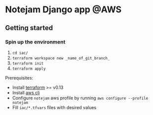 # Notejam Django app @AWS

## Getting started

### Spin up the environment
    
1. `cd iac/`
2. `terraform workspace new _name_of_git_branch_` 
3. `terraform init`
4. `terraform apply`

Prerequisites:
- Install [terraform](https://learn.hashicorp.com/terraform/getting-started/install.html) >= v0.13 
- Install [aws cli](https://aws.amazon.com/cli/)
- Configure `notejam` aws profile by running `aws configure --profile notejam`
- Fill `iac/*.tfvars` files with desired values

